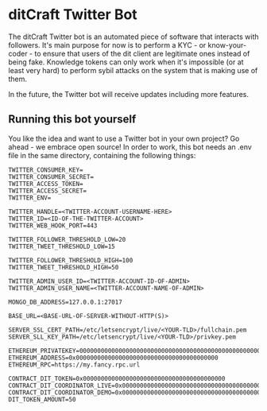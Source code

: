 # ditCraft Twitter Bot
The ditCraft Twitter bot is an automated piece of software that interacts with followers. It's main purpose for now is to perform a KYC - or know-your-coder - to ensure that users of the dit client are legitimate ones instead of being fake. Knowledge tokens can only work when it's impossible (or at least very hard) to perform sybil attacks on the system that is making use of them.

In the future, the Twitter bot will receive updates including more features.

## Running this bot yourself
You like the idea and want to use a Twitter bot in your own project? Go ahead - we embrace open source! In order to work, this bot needs an .env file in the same directory, containing the following things:

```
TWITTER_CONSUMER_KEY=
TWITTER_CONSUMER_SECRET=
TWITTER_ACCESS_TOKEN=
TWITTER_ACCESS_SECRET=
TWITTER_ENV=

TWITTER_HANDLE=<TWITTER-ACCOUNT-USERNAME-HERE>
TWITTER_ID=<ID-OF-THE-TWITTER-ACCOUNT>
TWITTER_WEB_HOOK_PORT=443

TWITTER_FOLLOWER_THRESHOLD_LOW=20
TWITTER_TWEET_THRESHOLD_LOW=15

TWITTER_FOLLOWER_THRESHOLD_HIGH=100
TWITTER_TWEET_THRESHOLD_HIGH=50

TWITTER_ADMIN_USER_ID=<TWITTER-ACCOUNT-ID-OF-ADMIN>
TWITTER_ADMIN_USER_NAME=<TWITTER-ACCOUNT-NAME-OF-ADMIN>

MONGO_DB_ADDRESS=127.0.0.1:27017

BASE_URL=<BASE-URL-OF-SERVER-WITHOUT-HTTP(S)>

SERVER_SSL_CERT_PATH=/etc/letsencrypt/live/<YOUR-TLD>/fullchain.pem
SERVER_SLL_KEY_PATH=/etc/letsencrypt/live/<YOUR-TLD>/privkey.pem

ETHEREUM_PRIVATEKEY=0000000000000000000000000000000000000000000000000000000000000000
ETHEREUM_ADDRESS=0x0000000000000000000000000000000000000000
ETHEREUM_RPC=https://my.fancy.rpc.url

CONTRACT_DIT_TOKEN=0x0000000000000000000000000000000000000000
CONTRACT_DIT_COORDINATOR_LIVE=0x0000000000000000000000000000000000000000
CONTRACT_DIT_COORDINATOR_DEMO=0x0000000000000000000000000000000000000000
DIT_TOKEN_AMOUNT=50
```